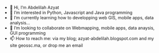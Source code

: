 - 👋 Hi, I’m Abdelilah Azyat
- 👀 I’m interested in Python, Javascript and Java programming 
- 🌱 I’m currently learning how to developping web GIS, mobile apps, data analysis...
- 💞️ I’m looking to collaborate on Webmapping, mobile apps, data anaysis, GUI programming
- 📫 How to reach me: via my blog; azyat-abdelilah.blogspot.com and my site geossc.ma, or drop me an email

<!---
azyat2017/azyat2017 is a ✨ special ✨ repository because its `README.md` (this file) appears on your GitHub profile.
You can click the Preview link to take a look at your changes.
--->
